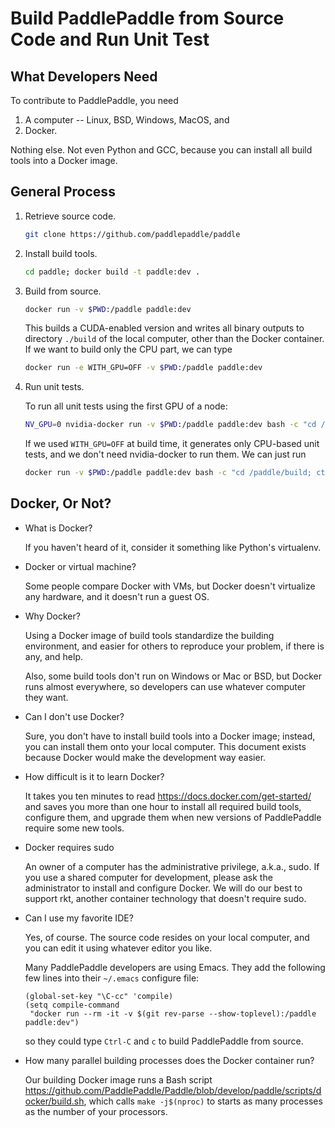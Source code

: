 # Build PaddlePaddle from Source Code and Run Unit Test

## What Developers Need

To contribute to PaddlePaddle, you need

1. A computer -- Linux, BSD, Windows, MacOS, and
1. Docker.

Nothing else.  Not even Python and GCC, because you can install all build tools into a Docker image.

## General Process

1. Retrieve source code.

   ```bash
   git clone https://github.com/paddlepaddle/paddle
   ```

2. Install build tools.

   ```bash
   cd paddle; docker build -t paddle:dev .
   ```

3. Build from source.

   ```bash
   docker run -v $PWD:/paddle paddle:dev
   ```

   This builds a CUDA-enabled version and writes all binary outputs to directory `./build` of the local computer, other than the Docker container.  If we want to build only the CPU part, we can type

   ```bash
   docker run -e WITH_GPU=OFF -v $PWD:/paddle paddle:dev
   ```

4. Run unit tests.

   To run all unit tests using the first GPU of a node:

   ```bash
   NV_GPU=0 nvidia-docker run -v $PWD:/paddle paddle:dev bash -c "cd /paddle/build; ctest"
   ```

   If we used `WITH_GPU=OFF` at build time, it generates only CPU-based unit tests, and we don't need nvidia-docker to run them.  We can just run

   ```bash
   docker run -v $PWD:/paddle paddle:dev bash -c "cd /paddle/build; ctest"
   ```

## Docker, Or Not?

- What is Docker?

  If you haven't heard of it, consider it something like Python's virtualenv.

- Docker or virtual machine?

  Some people compare Docker with VMs, but Docker doesn't virtualize any hardware, and it doesn't run a guest OS.

- Why Docker?

  Using a Docker image of build tools standardize the building environment, and easier for others to reproduce your problem, if there is any, and help.

  Also, some build tools don't run on Windows or Mac or BSD, but Docker runs almost everywhere, so developers can use whatever computer they want.

- Can I don't use Docker?

  Sure, you don't have to install build tools into a Docker image; instead, you can install them onto your local computer.  This document exists because Docker would make the development way easier.

- How difficult is it to learn Docker?

  It takes you ten minutes to read https://docs.docker.com/get-started/ and saves you more than one hour to install all required build tools, configure them, and upgrade them when new versions of PaddlePaddle require some new tools.

- Docker requires sudo

  An owner of a computer has the administrative privilege, a.k.a., sudo.  If you use a shared computer for development, please ask the administrator to install and configure Docker.  We will do our best to support rkt, another container technology that doesn't require sudo.

- Can I use my favorite IDE?

  Yes, of course.  The source code resides on your local computer, and you can edit it using whatever editor you like.

  Many PaddlePaddle developers are using Emacs.  They add the following few lines into their `~/.emacs` configure file:

  ```emacs
  (global-set-key "\C-cc" 'compile)
  (setq compile-command
   "docker run --rm -it -v $(git rev-parse --show-toplevel):/paddle paddle:dev")
  ```

  so they could type `Ctrl-C` and `c` to build PaddlePaddle from source.

- How many parallel building processes does the Docker container run?

  Our building Docker image runs a Bash script https://github.com/PaddlePaddle/Paddle/blob/develop/paddle/scripts/docker/build.sh, which calls `make -j$(nproc)` to starts as many processes as the number of your processors.
